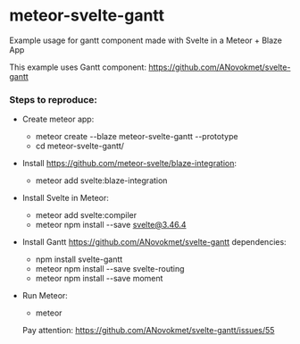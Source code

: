 # meteor-svelte-gantt
Example usage for gantt component made with Svelte in a Meteor + Blaze App

This example uses Gantt component: https://github.com/ANovokmet/svelte-gantt

### Steps to reproduce:
- Create meteor app:
  - meteor create --blaze meteor-svelte-gantt --prototype
  - cd meteor-svelte-gantt/
- Install https://github.com/meteor-svelte/blaze-integration: 
  - meteor add svelte:blaze-integration
- Install Svelte in Meteor:
  - meteor add svelte:compiler
  - meteor npm install --save svelte@3.46.4
- Install Gantt https://github.com/ANovokmet/svelte-gantt dependencies:
  - npm install svelte-gantt
  - meteor npm install --save svelte-routing
  - meteor npm install --save moment
- Run Meteor:
  - meteor
  
  
  Pay attention: https://github.com/ANovokmet/svelte-gantt/issues/55

